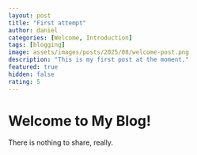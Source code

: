 ```yaml
---
layout: post
title: "First attempt"
author: daniel
categories: [Welcome, Introduction]
tags: [blogging]
image: assets/images/posts/2025/08/welcome-post.png
description: "This is my first post at the moment."
featured: true
hidden: false
rating: 5
---
```


# Welcome to My Blog!

There is nothing to share, really.